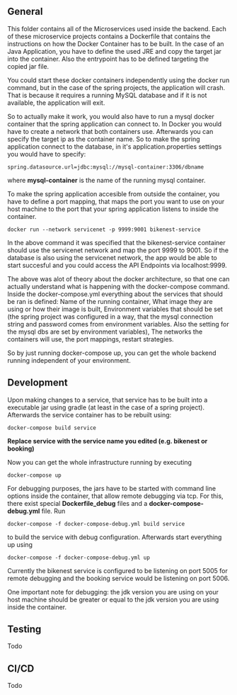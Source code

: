 
## General
This folder contains all of the Microservices used inside the backend.
Each of these microservice projects contains a Dockerfile that contains the instructions on how the Docker Container has to be built. In the case of an Java Application, you have to define the used JRE and copy the target jar into the container. Also the entrypoint has to be defined targeting the copied jar file.

You could start these docker containers independently using the docker run command, but in the case of the spring projects, the application will crash. That is because it requires a running MySQL database and if it is not available, the application will exit.

So to actually make it work, you would also have to run a mysql docker container that the spring application can connect to. In Docker you would have to create a network that both containers use. Afterwards you can specify the target ip as the container name.
So to make the spring application connect to the database, in it's application.properties settings you would have to specify:

    spring.datasource.url=jdbc:mysql://mysql-container:3306/dbname
where **mysql-container** is the name of the running mysql container.

To make the spring application accesible from outside the container, you have to define a port mapping, that maps the port you want to use on your host machine to the port that your spring application listens to inside the container.

    docker run --network servicenet -p 9999:9001 bikenest-service
In the above command it was specified that the bikenest-service container should use the servicenet network and map the port 9999 to 9001. So if the database is also using the servicenet network, the app would be able to start succesful and you could access the API Endpoints via localhost:9999.

The above was alot of theory about the docker architecture, so that one can actually understand what is happening with the docker-compose command.
Inside the docker-compose.yml everything about the services that should be ran is defined:
Name of the running container,
What image they are using or how their image is built,
Environment variables that should be set (the spring project was configured in a way, that the mysql connection string and password comes from environment variables. Also the setting for the mysql dbs are set by environment variables),
The networks the containers will use,
the port mappings,
restart strategies.

So by just running docker-compose up, you can get the whole backend running independent of your environment.

## Development

Upon making changes to a service, that service has to be built into a executable jar using gradle (at least in the case of a spring project).
Afterwards the service container has to be rebuilt using:

    docker-compose build service
 **Replace service with the service name you edited (e.g. bikenest or booking)**

Now you can get the whole infrastructure running by executing

    docker-compose up
 
 For debugging purposes, the jars have to be started with command line options inside the container, that allow remote debugging via tcp. For this, there exist special **Dockerfile_debug** files and a **docker-compose-debug.yml** file.
Run

	docker-compose -f docker-compose-debug.yml build service
 to build the service with debug configuration. Afterwards start everything up using

    docker-compose -f docker-compose-debug.yml up

Currently the bikenest service is configured to be listening on port 5005 for remote debugging and the booking service would be listening on port 5006.

One important note for debugging: the jdk version you are using on your host machine should be greater or equal to the jdk version you are using inside the container.

## Testing

Todo

## CI/CD
Todo
